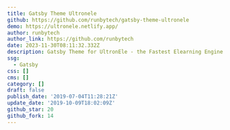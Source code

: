 ```yaml
---
title: Gatsby Theme Ultronele
github: https://github.com/runbytech/gatsby-theme-ultronele
demo: https://ultronele.netlify.app/
author: runbytech
author_link: https://github.com/runbytech
date: 2023-11-30T08:11:32.332Z
description: Gatsby Theme for UltronEle - the Fastest Elearning Engine in the world
ssg:
  - Gatsby
css: []
cms: []
category: []
draft: false
publish_date: '2019-07-04T11:28:21Z'
update_date: '2019-10-09T18:02:09Z'
github_star: 20
github_fork: 14
---
```


